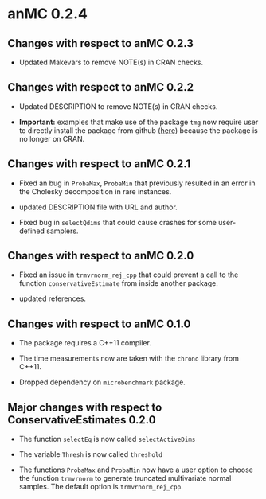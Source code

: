 # anMC 0.2.4

## Changes with respect to anMC 0.2.3

* Updated Makevars to remove NOTE(s) in CRAN checks.


## Changes with respect to anMC 0.2.2

* Updated DESCRIPTION to remove NOTE(s) in CRAN checks.

* **Important:** examples that make use of the package `tmg` now require user to directly install the package from github ([here](https://github.com/cran/tmg)) because the package is no longer on CRAN. 


## Changes with respect to anMC 0.2.1

* Fixed an bug in `ProbaMax`, `ProbaMin` that previously resulted in an error in the Cholesky decomposition in rare instances.

* updated DESCRIPTION file with URL and author.

* Fixed bug in `selectQdims` that could cause crashes for some user-defined samplers.


## Changes with respect to anMC 0.2.0

* Fixed an issue in `trmvrnorm_rej_cpp` that could prevent a call to the function `conservativeEstimate` from inside another package. 

* updated references.

## Changes with respect to anMC 0.1.0 

* The package requires a C++11 compiler.

* The time measurements now are taken with the `chrono` library from C++11.

* Dropped dependency on `microbenchmark` package.

## Major changes with respect to ConservativeEstimates 0.2.0 

* The function `selectEq` is now called `selectActiveDims`

* The variable `Thresh` is now called `threshold`

* The functions `ProbaMax` and `ProbaMin` now have a user option to choose the function `trmvrnorm` to generate truncated multivariate normal samples. The default option is `trmvrnorm_rej_cpp`. 
